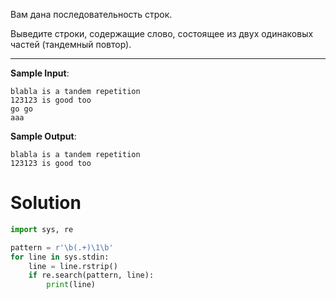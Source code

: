 Вам дана последовательность строк.

Выведите строки, содержащие слово, состоящее из двух одинаковых частей (тандемный повтор).

---

**Sample Input**:

```
blabla is a tandem repetition
123123 is good too
go go
aaa
```

**Sample Output**:

```
blabla is a tandem repetition
123123 is good too
```

# Solution
```python
import sys, re

pattern = r'\b(.+)\1\b'
for line in sys.stdin:
    line = line.rstrip()
    if re.search(pattern, line):
        print(line)
```
